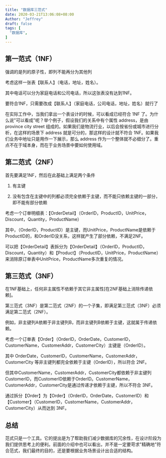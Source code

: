 ```yaml
---
title: "数据库三范式"
date: 2020-03-21T13:06:08+08:00
Author: "Jeffrey"
draft: false
tags: [
  "数据库",
]
---
```


## 第一范式（1NF）

强调的是列的原子性，即列不能再分为其他列

考虑这样一张表【联系人】（电话，地址，姓名）。

其中电话可以分为家庭电话和公司电话，所以这张表没有达到1NF。

要符合1NF，只需要改成【联系人】（家庭电话，公司电话，地址，姓名）就行了

在实际工作中，当我们拿出一个表设计的时候，可以看成已经符合 1NF 了。为什么说"可以看成"呢？举个例子，假设我们的关系中有个属性 address，是由 province city street 组成的。如果我们是物流行业，以后会按省份或城市进行分析，在这样的场景下 address 就是可分的，那这样的设计就不符合 1NF。如果我们业务中地址只是用作一下展示，那么 address 作为一个整体就不必细分了。重点不在于域本身，而在于业务场景中要如何使用域。

## 第二范式（2NF）

首先要满足1NF，然后在此基础上满足两个条件

1. 有主键

2. 没有包含在主键中的列都必须完全依赖于主键，而不能只依赖主键的一部分，即不能有部分依赖

考虑一个订单明细表：【OrderDetail】（OrderID，ProductID，UnitPrice，Discount，Quantity，ProductName）

其中，（OrderID，ProductID）是主键，而UnitPrice，ProductName是依赖于ProductID的，和OrderID没关系，这样就产生了部分依赖，不满足2NF。

可以把【OrderDetail】表拆分为【OrderDetail】（OrderID，ProductID，Discount，Quantity）和【Product】（ProductID，UnitPrice，ProductName）来消除原订单表中UnitPrice，ProductName多次重复的情况。

## 第三范式（3NF）

在1NF基础上，任何非主属性不依赖于其它非主属性[在2NF基础上消除传递依赖]。

第三范式（3NF）是第二范式（2NF）的一个子集，即满足第三范式（3NF）必须满足第二范式（2NF）。

例如，非主键列A依赖于非主键列B，而非主键列B依赖于主键，这就属于传递依赖。

 考虑一个订单表【Order】（OrderID，OrderDate，CustomerID，CustomerName，CustomerAddr，CustomerCity）主键是（OrderID）。 

其中 OrderDate，CustomerID，CustomerName，CustomerAddr，CustomerCity 等非主键列都完全依赖于主键（OrderID），所以符合 2NF。

但其中CustomerName，CustomerAddr，CustomerCity都依赖于非主键列CustomerID，而CustomerID依赖于OrderID。CustomerName，CustomerAddr，CustomerCity是通过传递才依赖于主键，所以不符合 3NF。

通过拆分【Order】为【Order】（OrderID，OrderDate，CustomerID）和【Customer】（CustomerID，CustomerName，CustomerAddr，CustomerCity）从而达到 3NF。 

## 总结

范式只是一个工具。它的提出是为了帮助我们减少数据库的冗余性，在设计阶段为我们提供思考上的便利。前面的介绍中也可以看出，并不是一定要苛求"精确地"符合范式，我们最终的目的，还是要根据业务场景设计出合适的结构。